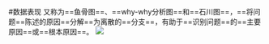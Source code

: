 #数据表现
又称为==鱼骨图==、==why-why分析图==和==石川图==，==将问题==陈述的原因==分解==为离散的==分支==，有助于==识别问题==的==主要原因==或==根本原因==。
![](https://raw.githubusercontent.com/a812305914/PMP/main/img/202210112325543.png)
